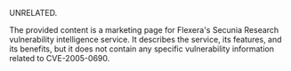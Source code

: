 UNRELATED.

The provided content is a marketing page for Flexera's Secunia Research vulnerability intelligence service. It describes the service, its features, and its benefits, but it does not contain any specific vulnerability information related to CVE-2005-0690.